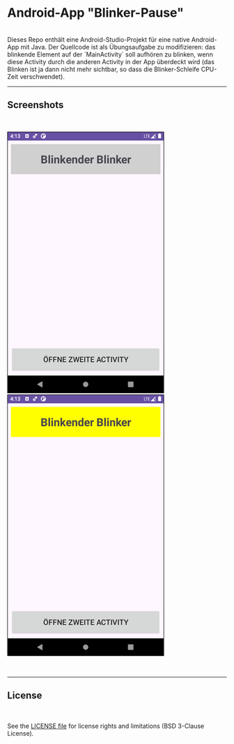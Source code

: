 # Android-App "Blinker-Pause" #

<br>
Dieses Repo enthält eine Android-Studio-Projekt für eine native Android-App mit Java.
Der Quellcode ist als Übungsaufgabe zu modifizieren:
das blinkende Element auf der `MainActivity` soll aufhören zu blinken, wenn diese Activity
durch die anderen Activity in der App überdeckt wird (das Blinken ist ja dann nicht mehr
sichtbar, so dass die Blinker-Schleife CPU-Zeit verschwendet).

<br>

----

## Screenshots ##

<br>

![Screenshot 1](screenshot_1.png) &nbsp; ![Screenshot 2](screenshot_2.png)

<br>

----

## License ##

<br>

See the [LICENSE file](LICENSE.md) for license rights and limitations (BSD 3-Clause License).

<br>
